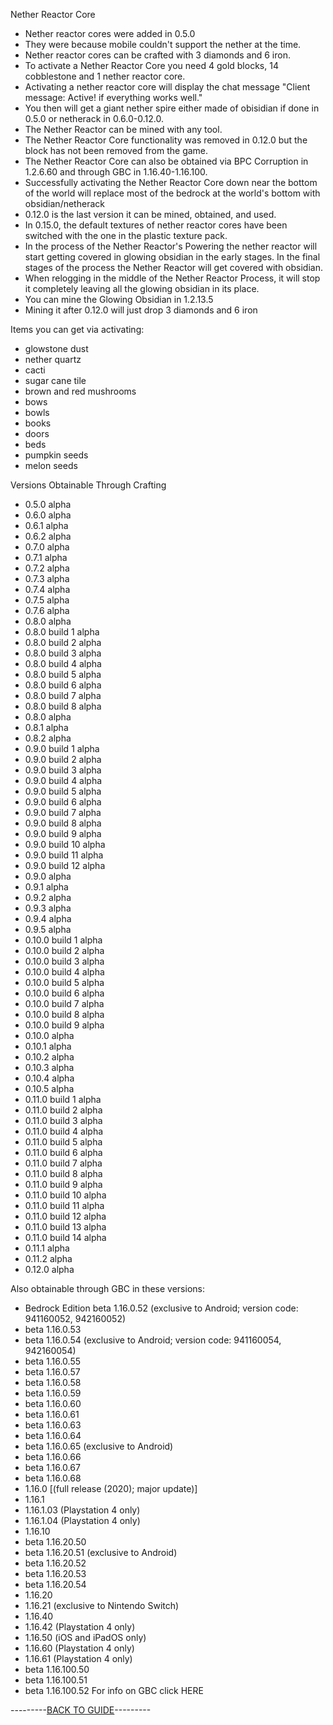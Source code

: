 Nether Reactor Core
- Nether reactor cores were added in 0.5.0 
- They were because mobile couldn't support the nether at the time.
- Nether reactor cores can be crafted with 3 diamonds and 6 iron.
- To activate a Nether Reactor Core you need 4 gold blocks, 14 cobblestone and 1 nether reactor core.
- Activating a nether reactor core will display the chat message "Client message: Active! if everything works well."
- You then will get a giant nether spire either made of obisidian if done in 0.5.0 or netherack in 0.6.0-0.12.0.
- The Nether Reactor can be mined with any tool.
- The Nether Reactor Core functionality was removed in 0.12.0 but the block has not been removed from the game. 
- The Nether Reactor Core can also be obtained via BPC Corruption in 1.2.6.60 and through GBC in 1.16.40-1.16.100.
- Successfully activating the Nether Reactor Core down near the bottom of the world will replace most of the bedrock at the world's bottom with obsidian/netherack
- 0.12.0 is the last version it can be mined, obtained, and used.
- In 0.15.0, the default textures of nether reactor cores have been switched with the one in the plastic texture pack.
- In the process of the Nether Reactor's Powering the nether reactor will start getting covered in glowing obsidian in the early stages. In the final stages of the process the Nether Reactor will get covered   with obsidian.
- When relogging in the middle of the Nether Reactor Process, it will stop it completely leaving all the glowing obsidian in its place.
- You can mine the Glowing Obsidian in 1.2.13.5
- Mining it after 0.12.0 will just drop 3 diamonds and 6 iron

Items you can get via activating:

- glowstone dust
- nether quartz
- cacti 
- sugar cane tile 
- brown and red mushrooms
- bows
- bowls
- books
- doors
- beds
- pumpkin seeds
- melon seeds

Versions Obtainable Through Crafting
- 0.5.0 alpha
- 0.6.0 alpha
- 0.6.1 alpha
- 0.6.2 alpha
- 0.7.0 alpha
- 0.7.1 alpha
- 0.7.2 alpha
- 0.7.3 alpha
- 0.7.4 alpha
- 0.7.5 alpha
- 0.7.6 alpha
- 0.8.0 alpha
- 0.8.0 build 1 alpha
- 0.8.0 build 2 alpha
- 0.8.0 build 3 alpha
- 0.8.0 build 4 alpha
- 0.8.0 build 5 alpha
- 0.8.0 build 6 alpha
- 0.8.0 build 7 alpha
- 0.8.0 build 8 alpha
- 0.8.0 alpha
- 0.8.1 alpha
- 0.8.2 alpha
- 0.9.0 build 1 alpha
- 0.9.0 build 2 alpha
- 0.9.0 build 3 alpha
- 0.9.0 build 4 alpha
- 0.9.0 build 5 alpha
- 0.9.0 build 6 alpha
- 0.9.0 build 7 alpha
- 0.9.0 build 8 alpha
- 0.9.0 build 9 alpha
- 0.9.0 build 10 alpha
- 0.9.0 build 11 alpha
- 0.9.0 build 12 alpha
- 0.9.0 alpha
- 0.9.1 alpha
- 0.9.2 alpha
- 0.9.3 alpha
- 0.9.4 alpha
- 0.9.5 alpha
- 0.10.0 build 1 alpha
- 0.10.0 build 2 alpha
- 0.10.0 build 3 alpha
- 0.10.0 build 4 alpha
- 0.10.0 build 5 alpha
- 0.10.0 build 6 alpha
- 0.10.0 build 7 alpha
- 0.10.0 build 8 alpha
- 0.10.0 build 9 alpha
- 0.10.0 alpha
- 0.10.1 alpha
- 0.10.2 alpha
- 0.10.3 alpha
- 0.10.4 alpha
- 0.10.5 alpha
- 0.11.0 build 1 alpha
- 0.11.0 build 2 alpha
- 0.11.0 build 3 alpha
- 0.11.0 build 4 alpha
- 0.11.0 build 5 alpha
- 0.11.0 build 6 alpha
- 0.11.0 build 7 alpha
- 0.11.0 build 8 alpha
- 0.11.0 build 9 alpha
- 0.11.0 build 10 alpha
- 0.11.0 build 11 alpha
- 0.11.0 build 12 alpha
- 0.11.0 build 13 alpha
- 0.11.0 build 14 alpha
- 0.11.1 alpha
- 0.11.2 alpha
- 0.12.0 alpha

Also obtainable through GBC in these versions:

- Bedrock Edition beta 1.16.0.52 (exclusive to Android; version code: 941160052, 942160052)
- beta 1.16.0.53
- beta 1.16.0.54 (exclusive to Android; version code: 941160054, 942160054)
- beta 1.16.0.55
- beta 1.16.0.57
- beta 1.16.0.58
- beta 1.16.0.59
- beta 1.16.0.60
- beta 1.16.0.61
- beta 1.16.0.63
- beta 1.16.0.64
- beta 1.16.0.65 (exclusive to Android)
- beta 1.16.0.66
- beta 1.16.0.67
- beta 1.16.0.68
- 1.16.0 [(full release (2020); major update)]
- 1.16.1
- 1.16.1.03 (Playstation 4 only)
- 1.16.1.04 (Playstation 4 only)
- 1.16.10
- beta 1.16.20.50
- beta 1.16.20.51 (exclusive to Android)
- beta 1.16.20.52
- beta 1.16.20.53
- beta 1.16.20.54
- 1.16.20
- 1.16.21 (exclusive to Nintendo Switch)
- 1.16.40
- 1.16.42 (Playstation 4 only)
- 1.16.50 (iOS and iPadOS only)
- 1.16.60 (Playstation 4 only)
- 1.16.61 (Playstation 4 only)
- beta 1.16.100.50
- beta 1.16.100.51
- beta 1.16.100.52
For info on GBC click HERE

---------[BACK TO GUIDE](https://github.com/ToxicAbsence/Guide/blob/main/All%20Illegal%20Items.md)---------

